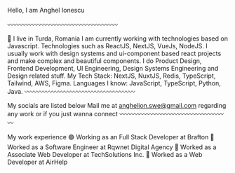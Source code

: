 Hello, I am Anghel Ionescu

〰️〰️〰️〰️〰️〰️〰️〰️〰️〰️〰️〰️〰️〰️〰️〰️〰️〰️

📍 I live in Turda, Romania
I am currently working with technologies based on Javascript. Technologies such as ReactJS, NextJS, VueJs, NodeJS.
I usually work with design systems and ui-component based react projects and make complex and beautiful components.
I do Product Design, Frontend Development, UI Engineering, Design Systems Engineering and Design related stuff.
My Tech Stack: NextJS, NuxtJS, Redis, TypeScript, Tailwind, AWS, Figma.
Languages I know: JavaScript, TypeScript, Python, Java.
〰️〰️〰️〰️〰️〰️〰️〰️〰️〰️〰️〰️〰️〰️〰️〰️〰️〰️

My socials are listed below
Mail me at anghelion.swe@gmail.com regarding any work or if you just wanna connect
〰️〰️〰️〰️〰️〰️〰️〰️〰️〰️〰️〰️〰️〰️〰️〰️〰️〰️

My work experience
🟢 Working as an Full Stack Developer at Brafton
🔴 Worked as a Software Engineer at Rqwnet Digital Agency
🔴 Worked as a Associate Web Developer at TechSolutions Inc.
🔴 Worked as a Web Developer at AirHelp

